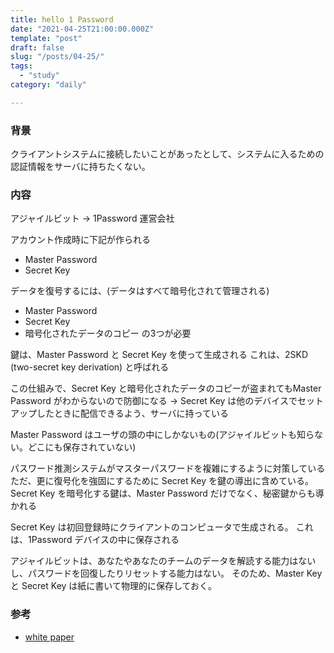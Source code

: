 ```yaml
---
title: hello 1 Password
date: "2021-04-25T21:00:00.000Z"
template: "post"
draft: false
slug: "/posts/04-25/"
tags:
  - "study"
category: "daily"

---
```


### 背景

クライアントシステムに接続したいことがあったとして、システムに入るための認証情報をサーバに持ちたくない。  


### 内容

アジャイルビット → 1Password 運営会社

アカウント作成時に下記が作られる
- Master Password
- Secret Key

データを復号するには、(データはすべて暗号化されて管理される)
- Master Password
- Secret Key
- 暗号化されたデータのコピー
の3つが必要

鍵は、Master Password と Secret Key を使って生成される
これは、2SKD (two-secret key derivation) と呼ばれる  

この仕組みで、Secret Key と暗号化されたデータのコピーが盗まれてもMaster Password がわからないので防御になる
→ Secret Key は他のデバイスでセットアップしたときに配信できるよう、サーバに持っている  

Master Password はユーザの頭の中にしかないもの(アジャイルビットも知らない。どこにも保存されていない)

パスワード推測システムがマスターパスワードを複雑にするように対策している
ただ、更に復号化を強固にするために Secret Key を鍵の導出に含めている。  
Secret Key を暗号化する鍵は、Master Password だけでなく、秘密鍵からも導かれる

Secret Key は初回登録時にクライアントのコンピュータで生成される。
これは、1Password デバイスの中に保存される  

アジャイルビットは、あなたやあなたのチームのデータを解読する能力はないし、パスワードを回復したりリセットする能力はない。
そのため、Master Key と Secret Key は紙に書いて物理的に保存しておく。


### 参考

- [white paper](https://1password.com/files/1Password-White-Paper-v0.3.1.pdf)